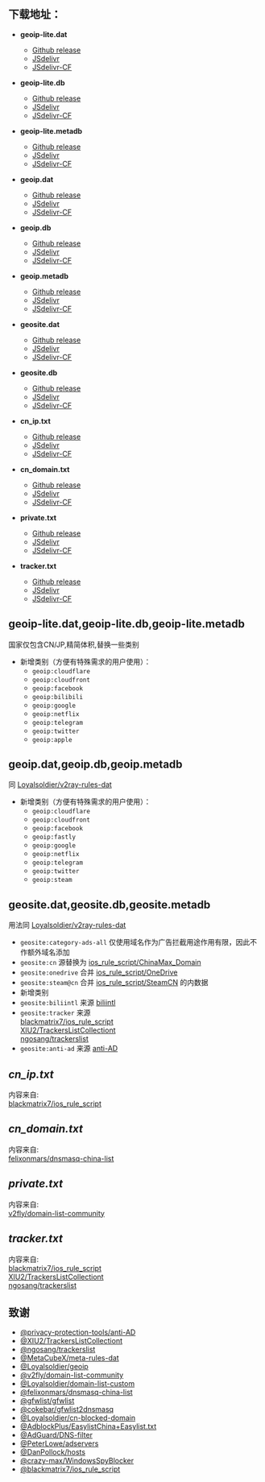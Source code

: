 ## **下载地址**：

- **geoip-lite.dat**
  - [Github release](https://github.com/ShoukakuChuuCC/geodata/releases/download/latest/geoip-lite.dat)
  - [JSdelivr](https://cdn.jsdelivr.net/gh/ShoukakuChuuCC/geodata@release/geoip-lite.dat)
  - [JSdelivr-CF](https://testingcf.jsdelivr.net/gh/ShoukakuChuuCC/geodata@release/geoip-lite.dat)
 
- **geoip-lite.db**
  - [Github release](https://github.com/ShoukakuChuuCC/geodata/releases/download/latest/geoip-lite.db)
  - [JSdelivr](https://cdn.jsdelivr.net/gh/ShoukakuChuuCC/geodata@release/geoip-lite.db)
  - [JSdelivr-CF](https://testingcf.jsdelivr.net/gh/ShoukakuChuuCC/geodata@release/geoip-lite.db)

- **geoip-lite.metadb**
  - [Github release](https://github.com/ShoukakuChuuCC/geodata/releases/download/latest/geoip-lite.metadb)
  - [JSdelivr](https://cdn.jsdelivr.net/gh/ShoukakuChuuCC/geodata@release/geoip-lite.metadb)
  - [JSdelivr-CF](https://testingcf.jsdelivr.net/gh/ShoukakuChuuCC/geodata@release/geoip-lite.metadb)

- **geoip.dat**
  - [Github release](https://github.com/ShoukakuChuuCC/geodata/releases/download/latest/geoip.dat)
  - [JSdelivr](https://cdn.jsdelivr.net/gh/ShoukakuChuuCC/geodata@release/geoip.dat)
  - [JSdelivr-CF](https://testingcf.jsdelivr.net/gh/ShoukakuChuuCC/geodata@release/geoip.dat)

- **geoip.db**
  - [Github release](https://github.com/ShoukakuChuuCC/geodata/releases/download/latest/geoip.db)
  - [JSdelivr](https://cdn.jsdelivr.net/gh/ShoukakuChuuCC/geodata@release/geoip.db)
  - [JSdelivr-CF](https://testingcf.jsdelivr.net/gh/ShoukakuChuuCC/geodata@release/geoip.db)

- **geoip.metadb**
  - [Github release](https://github.com/ShoukakuChuuCC/geodata/releases/download/latest/geoip.metadb)
  - [JSdelivr](https://cdn.jsdelivr.net/gh/ShoukakuChuuCC/geodata@release/geoip.metadb)
  - [JSdelivr-CF](https://testingcf.jsdelivr.net/gh/ShoukakuChuuCC/geodata@release/geoip.metadb)

- **geosite.dat**
  - [Github release](https://github.com/ShoukakuChuuCC/geodata/releases/download/latest/geosite.dat)
  - [JSdelivr](https://cdn.jsdelivr.net/gh/ShoukakuChuuCC/geodata@release/geosite.dat)
  - [JSdelivr-CF](https://testingcf.jsdelivr.net/gh/ShoukakuChuuCC/geodata@release/geosite.dat)

- **geosite.db**
  - [Github release](https://github.com/ShoukakuChuuCC/geodata/releases/download/latest/geosite.db)
  - [JSdelivr](https://cdn.jsdelivr.net/gh/ShoukakuChuuCC/geodata@release/geosite.db)
  - [JSdelivr-CF](https://testingcf.jsdelivr.net/gh/ShoukakuChuuCC/geodata@release/geosite.db)

- **cn_ip.txt**
  - [Github release](https://github.com/ShoukakuChuuCC/geodata/releases/download/latest/cn_ip.txt)
  - [JSdelivr](https://cdn.jsdelivr.net/gh/ShoukakuChuuCC/geodata@release/cn_ip.txt)
  - [JSdelivr-CF](https://testingcf.jsdelivr.net/gh/ShoukakuChuuCC/geodata@release/cn_ip.txt)
  
- **cn_domain.txt**
  - [Github release](https://github.com/ShoukakuChuuCC/geodata/releases/download/latest/cn_domain.txt)
  - [JSdelivr](https://cdn.jsdelivr.net/gh/ShoukakuChuuCC/geodata@release/cn_domain.txt)
  - [JSdelivr-CF](https://testingcf.jsdelivr.net/gh/ShoukakuChuuCC/geodata@release/cn_domain.txt)

- **private.txt**
  - [Github release](https://github.com/ShoukakuChuuCC/geodata/releases/download/latest/private.txt)
  - [JSdelivr](https://cdn.jsdelivr.net/gh/ShoukakuChuuCC/geodata@release/private.txt)
  - [JSdelivr-CF](https://testingcf.jsdelivr.net/gh/ShoukakuChuuCC/geodata@release/private.txt)

- **tracker.txt**
  - [Github release](https://github.com/ShoukakuChuuCC/geodata/releases/download/latest/tracker.txt)
  - [JSdelivr](https://cdn.jsdelivr.net/gh/ShoukakuChuuCC/geodata@release/tracker.txt)
  - [JSdelivr-CF](https://testingcf.jsdelivr.net/gh/ShoukakuChuuCC/geodata@release/tracker.txt)

## **geoip-lite.dat,geoip-lite.db,geoip-lite.metadb** 

国家仅包含CN/JP,精简体积,替换一些类别
- 新增类别（方便有特殊需求的用户使用）：
  - `geoip:cloudflare`
  - `geoip:cloudfront`
  - `geoip:facebook`
  - `geoip:bilibili`
  - `geoip:google`
  - `geoip:netflix`
  - `geoip:telegram`
  - `geoip:twitter`
  - `geoip:apple`

## **geoip.dat,geoip.db,geoip.metadb**

同 [Loyalsoldier/v2ray-rules-dat](https://github.com/Loyalsoldier/v2ray-rules-dat)
- 新增类别（方便有特殊需求的用户使用）：
  - `geoip:cloudflare`
  - `geoip:cloudfront`
  - `geoip:facebook`
  - `geoip:fastly`
  - `geoip:google`
  - `geoip:netflix`
  - `geoip:telegram`
  - `geoip:twitter`
  - `geoip:steam`

## **geosite.dat,geosite.db,geosite.metadb**

用法同 [Loyalsoldier/v2ray-rules-dat](https://github.com/Loyalsoldier/v2ray-rules-dat)  
  - `geosite:category-ads-all` 仅使用域名作为广告拦截用途作用有限，因此不作额外域名添加
  - `geosite:cn` 源替换为 [ios_rule_script/ChinaMax_Domain](https://github.com/blackmatrix7/ios_rule_script/tree/master/rule/Clash/ChinaMax)
  - `geosite:onedrive` 合并 [ios_rule_script/OneDrive](https://github.com/blackmatrix7/ios_rule_script/tree/master/rule/Clash/OneDrive)
  - `geosite:steam@cn` 合并 [ios_rule_script/SteamCN](https://github.com/blackmatrix7/ios_rule_script/tree/master/rule/Clash/SteamCN) 的内数据
  - 新增类别
  - `geosite:biliintl` 来源 [biliintl](https://raw.githubusercontent.com/xishang0128/rules/main/biliintl.list)
  - `geosite:tracker` 来源  
    [blackmatrix7/ios_rule_script](https://github.com/blackmatrix7/ios_rule_script/tree/master/rule/Clash/PrivateTracker)  
    [XIU2/TrackersListCollectiont](https://raw.githubusercontent.com/XIU2/TrackersListCollection/master/all.txt)  
    [ngosang/trackerslist](https://raw.githubusercontent.com/ngosang/trackerslist/master/trackers_all.txt)
  - `geosite:anti-ad` 来源 [anti-AD](https://raw.githubusercontent.com/privacy-protection-tools/anti-AD/master/anti-ad-domains.txt)

## *cn_ip.txt*

内容来自:  
[blackmatrix7/ios_rule_script](https://raw.githubusercontent.com/blackmatrix7/ios_rule_script/master/rule/Clash/ChinaMax/ChinaMax_IP.txt)

## *cn_domain.txt*

内容来自:  
[felixonmars/dnsmasq-china-list](https://raw.githubusercontent.com/felixonmars/dnsmasq-china-list/master/accelerated-domains.china.conf)

## *private.txt*

内容来自:  
[v2fly/domain-list-community](https://raw.githubusercontent.com/v2fly/domain-list-community/master/data/private)

## *tracker.txt*

内容来自:  
[blackmatrix7/ios_rule_script](https://github.com/blackmatrix7/ios_rule_script/tree/master/rule/Clash/PrivateTracker)  
[XIU2/TrackersListCollectiont](https://raw.githubusercontent.com/XIU2/TrackersListCollection/master/all.txt)  
[ngosang/trackerslist](https://raw.githubusercontent.com/ngosang/trackerslist/master/trackers_all.txt)

## 致谢

- [@privacy-protection-tools/anti-AD](https://github.com/privacy-protection-tools/anti-AD)
- [@XIU2/TrackersListCollectiont](https://github.com/XIU2/TrackersListCollection)
- [@ngosang/trackerslist](https://github.com/ngosang/trackerslist)
- [@MetaCubeX/meta-rules-dat](https://github.com/MetaCubeX/meta-rules-dat)
- [@Loyalsoldier/geoip](https://github.com/Loyalsoldier/geoip)
- [@v2fly/domain-list-community](https://github.com/v2fly/domain-list-community)
- [@Loyalsoldier/domain-list-custom](https://github.com/Loyalsoldier/domain-list-custom)
- [@felixonmars/dnsmasq-china-list](https://github.com/felixonmars/dnsmasq-china-list)
- [@gfwlist/gfwlist](https://github.com/gfwlist/gfwlist)
- [@cokebar/gfwlist2dnsmasq](https://github.com/cokebar/gfwlist2dnsmasq)
- [@Loyalsoldier/cn-blocked-domain](https://github.com/Loyalsoldier/cn-blocked-domain)
- [@AdblockPlus/EasylistChina+Easylist.txt](https://easylist-downloads.adblockplus.org/easylistchina+easylist.txt)
- [@AdGuard/DNS-filter](https://kb.adguard.com/en/general/adguard-ad-filters#dns-filter)
- [@PeterLowe/adservers](https://pgl.yoyo.org/adservers)
- [@DanPollock/hosts](https://someonewhocares.org/hosts)
- [@crazy-max/WindowsSpyBlocker](https://github.com/crazy-max/WindowsSpyBlocker)
- [@blackmatrix7/ios_rule_script](https://github.com/blackmatrix7/ios_rule_script)
